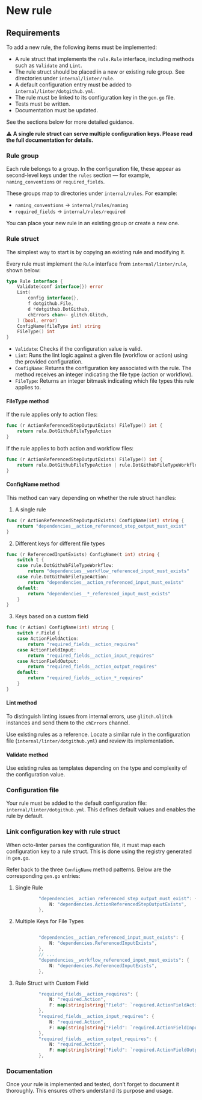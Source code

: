 # New rule

## Requirements

To add a new rule, the following items must be implemented:

* A rule struct that implements the `rule.Rule` interface, including methods such as `Validate` and `Lint`.
* The rule struct should be placed in a new or existing rule group. See directories under `internal/linter/rule`.
* A default configuration entry must be added to `internal/linter/dotgithub.yml`.
* The rule must be linked to its configuration key in the `gen.go` file.
* Tests must be written.
* Documentation must be updated.

See the sections below for more detailed guidance.

:warning: **A single rule struct can serve multiple configuration keys. Please read the full documentation for details.**

### Rule group

Each rule belongs to a group. In the configuration file, these appear as second-level keys under the `rules` section — for example,
`naming_conventions` or `required_fields`.

These groups map to directories under `internal/rules`. For example:
* `naming_conventions` → `internal/rules/naming`
* `required_fields` → `internal/rules/required`

You can place your new rule in an existing group or create a new one.

### Rule struct

The simplest way to start is by copying an existing rule and modifying it.

Every rule must implement the `Rule` interface from `internal/linter/rule`, shown below:
```go
type Rule interface {
	Validate(conf interface{}) error
	Lint(
		config interface{},
		f dotgithub.File,
		d *dotgithub.DotGithub,
		chErrors chan<- glitch.Glitch,
	) (bool, error)
	ConfigName(fileType int) string
	FileType() int
}
```

* `Validate`: Checks if the configuration value is valid.
* `Lint`: Runs the lint logic against a given file (workflow or action) using the provided configuration.
* `ConfigName`: Returns the configuration key associated with the rule. The method receives an integer indicating the file type (action or workflow).
* `FileType`: Returns an integer bitmask indicating which file types this rule applies to.

#### FileType method
If the rule applies only to action files:
```go
func (r ActionReferencedStepOutputExists) FileType() int {
	return rule.DotGithubFileTypeAction
}
```

If the rule applies to both action and workflow files:
```go
func (r ActionReferencedStepOutputExists) FileType() int {
	return rule.DotGithubFileTypeAction | rule.DotGithubFileTypeWorkflow
}
```

#### ConfigName method
This method can vary depending on whether the rule struct handles:

1. A single rule
```go
func (r ActionReferencedStepOutputExists) ConfigName(int) string {
	return "dependencies__action_referenced_step_output_must_exist"
}
```

2. Different keys for different file types
```go
func (r ReferencedInputExists) ConfigName(t int) string {
	switch t {
	case rule.DotGithubFileTypeWorkflow:
		return "dependencies__workflow_referenced_input_must_exists"
	case rule.DotGithubFileTypeAction:
		return "dependencies__action_referenced_input_must_exists"
	default:
		return "dependencies__*_referenced_input_must_exists"
	}
}
```

3. Keys based on a custom field
```go
func (r Action) ConfigName(int) string {
	switch r.Field {
	case ActionFieldAction:
		return "required_fields__action_requires"
	case ActionFieldInput:
		return "required_fields__action_input_requires"
	case ActionFieldOutput:
		return "required_fields__action_output_requires"
	default:
		return "required_fields__action_*_requires"
	}
}
```

#### Lint method
To distinguish linting issues from internal errors, use `glitch.Glitch` instances and send them to the `chErrors` channel.

Use existing rules as a reference. Locate a similar rule in the configuration file (`internal/linter/dotgithub.yml`) and review its implementation.

#### Validate method
Use existing rules as templates depending on the type and complexity of the configuration value.

### Configuration file
Your rule must be added to the default configuration file: `internal/linter/dotgithub.yml`. This defines default values and enables the rule by default.

### Link configuration key with rule struct
When octo-linter parses the configuration file, it must map each configuration key to a rule struct. This is done using the registry generated in `gen.go`.

Refer back to the three `ConfigName` method patterns. Below are the corresponding `gen.go` entries:

1. Single Rule
```go
			"dependencies__action_referenced_step_output_must_exist": {
				N: "dependencies.ActionReferencedStepOutputExists",
			},
```

2. Multiple Keys for File Types
```go

			"dependencies__action_referenced_input_must_exists": {
				N: "dependencies.ReferencedInputExists",
			},
			// ...
			"dependencies__workflow_referenced_input_must_exists": {
				N: "dependencies.ReferencedInputExists",
			},
```

3. Rule Struct with Custom Field
```go
			"required_fields__action_requires": {
				N: "required.Action",
				F: map[string]string{"Field": `required.ActionFieldAction`},
			},
			"required_fields__action_input_requires": {
				N: "required.Action",
				F: map[string]string{"Field": `required.ActionFieldInput`},
			},
			"required_fields__action_output_requires": {
				N: "required.Action",
				F: map[string]string{"Field": `required.ActionFieldOutput`},
			},
```

### Documentation
Once your rule is implemented and tested, don’t forget to document it thoroughly. This ensures others understand its purpose and usage.
